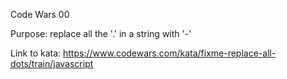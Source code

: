 Code Wars 00

Purpose: replace all the '.' in a string with '-'

Link to kata: https://www.codewars.com/kata/fixme-replace-all-dots/train/javascript


